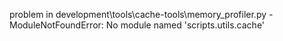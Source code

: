 problem in development\tools\cache-tools\memory_profiler.py - ModuleNotFoundError: No module named 'scripts.utils.cache'
